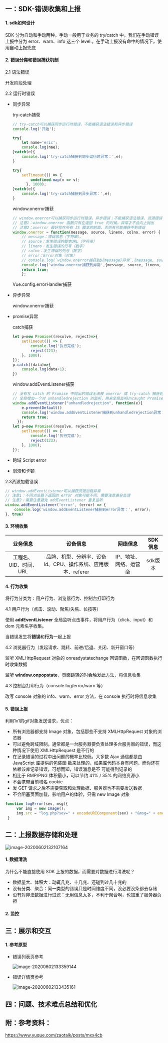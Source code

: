 ## 一：SDK-错误收集和上报

#### 1. sdk如何设计

SDK 分为自动和手动两种。手动一般用于业务的 try/catch 中，我们在手动错误上报中分为 error、warn、info 这三个 level 。在手动上报没有命中的情况下，使用自动上报兜底

#### 2. 错误分类和错误捕获机制

2.1 语法错误

   开发阶段处理

2.2 运行时错误

   - 同步异常

     try-catch捕获

     ```javascript
     // try-catch可以捕获同步运行时错误，不能捕获语法错误和异步错误
     console.log('开始');
     
     try{
         let name='eric';
         console.log(nae);
     }catch(e){
         console.log('try-catch捕获到同步运行时异常：',e);
     }
     
     try{
         setTimeout(() => {
             undefined.map(v => v);
           }, 1000);
     }catch(e){
         console.log('try-catch捕获到异步异常：',e);
     }
     ```

     window.onerror捕获

     ```javascript
     // window.onerror可以捕获同步运行时错误，异步错误；不能捕获语法错误、资源错误（比如静态资源或脚本或接口）、promise错误
     // 注意1：window.onerror 函数只有在返回 true 的时候，异常才不会向上抛出
     // 注意2：onerror 最好写在所有 JS 脚本的前面，否则有可能捕获不到错误
     window.onerror = function(message, source, lineno, colno, error) {
         // message：错误信息（字符串）。
         // source：发生错误的脚本URL（字符串）
         // lineno：发生错误的行号（数字）
         // colno：发生错误的列号（数字）
         // error：Error对象（对象）
         // console.log(`window.onerror捕获到${message}异常`,{message, source, lineno, colno, error});
         console.log('window.onerror捕获到异常',{message, source, lineno, colno, error});
         return true;
         };
     ```

     Vue.config.errorHandler捕获

   - 异步异常

     window.onerror捕获

   - promise异常

     catch捕获

     ```javascript
     let p=new Promise((resolve, reject)=>{
         setTimeout(() => {
             console.log('执行完成');
             reject(123);
         }, 1000);
     });
     p.catch((data)=>{
         console.log(data+1);
     })
     ```

     window.addEventListener捕获

     ```javascript
     // 没有写 catch 的 Promise 中抛出的错误无法被 onerror 或 try-catch 捕获到
     // 全局增加一个对 unhandledrejection 的监听，用来全局监听Uncaught Promise Error
     window.addEventListener("unhandledrejection", function(e){
         e.preventDefault()
         console.log('window.addEventListener捕获到unhandledrejection异常：', e);
         return true;
       });
     let p=new Promise((resolve, reject)=>{
         setTimeout(() => {
             console.log('执行完成');
             reject(123);
         }, 1000);
     });
     ```

     

   - 跨域 Script error

   - 崩溃和卡顿

2.3资源加载错误

```javascript
// window.addEventListener可以捕获资源加载异常
// 注意1：不同浏览器下返回的 error 对象可能不同，需要注意兼容处理
// 注意2：需要注意避免 addEventListener 重复监听
window.addEventListener('error', (error) => {
    console.log('window.addEventListener捕获到error异常：', error);
}, true)
```



#### 3. 环境收集

|        业务信息        |                           设备信息                           |        网络信息        | SDK信息 |
| :--------------------: | :----------------------------------------------------------: | :--------------------: | :-----: |
| 工程名、UID、时间、URL | 品牌、机型、分辨率、设备id、CPU、操作系统、应用版本、referer | IP、地址、网络、运营商 | sdk版本 |

#### 4. 行为收集

将行为分类为：用户行为、浏览器行为、控制台打印行为

4.1 用户行为（点击、滚动、聚焦/失焦、长按等）

使用 **addEventListener** 全局监听点击事件，将用户行为（click、input）和 dom 元素名字收集。

当错误发生将**错误**和**行为**一起上报

4.2 浏览器行为（发起请求、跳转、前进/后退、关闭、新开窗口等）

监听 XMLHttpRequest 对象的 onreadystatechange 回调函数，在回调函数执行时收集数据

监听 **window.onpopstate**，页面跳转的时会触发此方法，将信息收集

4.3 控制台打印行为（console.log/error/warn 等）

改写 console 对象的 info、warn、error 方法，在 console 执行时将信息收集

#### 5. 错误上报
利用1x1的gif对象发送请求，优点：
- 所有浏览器都支持 Image 对象，包括那些不支持 XMLHttpRequest 对象的浏览器
- 可以避免跨域限制。通常都是一台服务器要负责处理多台服务器的错误，而这种情况下使用 XMLHttpRequest 是不行的
- 在记录错误的过程中出问题的概率比较低。大多数 Ajax 通信都是由 JavaScript 库提供的包装函 数来处理的，如果库代码本身有问题，而你还在依赖该库记录错误，可想而知，错误消息是不 可能得到记录的
- 相比于 BMP/PNG 体积最小，可以节约 41% / 35% 的网络资源小
- 不会携带当前域名 cookie
- 发 GET 请求之后不需要获取和处理数据、服务器也不需要发送数据
- 不会阻塞页面加载，影响用户的体验，只需 new Image 对象

```javascript
function logError(sev, msg){
     var img = new Image(); 
     img.src = "log.php?sev=" + encodeURIComponent(sev) + "&msg=" + encodeURIComponent(msg);
 } 
```



## 二：上报数据存储和处理

![image-20200602132107164](C:\Users\shangyufeng\AppData\Roaming\Typora\typora-user-images\image-20200602132107164.png)

 #### 1. 数据清洗
 为什么不能直接使用 SDK 上报的数据，而需要对数据进行清洗呢？
 - 数据量大、体积大：动辄几兆、十几兆、还碰到过几十兆的
 - 没有分类、聚合：同一类型的错误只是时间维度不同，没必要没条都去存储
 - 没有对非法数据进行过滤：无用信息太多，不利于聚合啊，也加重了服务器负担

 #### 2. 监控



## 三：展示和交互
#### 1. 参考原型

- 错误列表页参考

  ![image-20200602133359144](C:\Users\shangyufeng\AppData\Roaming\Typora\typora-user-images\image-20200602133359144.png)

- 错误详情页参考

  ![image-20200602133435161](C:\Users\shangyufeng\AppData\Roaming\Typora\typora-user-images\image-20200602133435161.png)

## 四：问题、技术难点总结和优化






## 附：参考资料：

https://www.yuque.com/zaotalk/posts/mxx4cb

